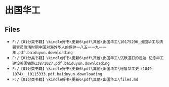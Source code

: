 # 出国华工

## Files

- `F:/【01分类书籍】\kindle好书\更新6\pdf\其他\出国华工\10175296_出国华工与清朝官员晚清时期中国对海外华人的保护一八五一一九一一年.pdf.baiduyun.downloading`
- `F:/【01分类书籍】\kindle好书\更新6\pdf\其他\出国华工\沉默道钉的足迹 纪念华工建设美国铁路13871027.pdf.baiduyun.downloading`
- `F:/【01分类书籍】\kindle好书\更新6\pdf\其他\出国华工\秘鲁华工史（1849-1874）_10115333.pdf.baiduyun.downloading`
- `F:/【01分类书籍】\kindle好书\更新6\pdf\其他\出国华工\files.md`
